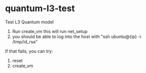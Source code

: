 quantum-l3-test
===============

Test L3 Quantum model

1) Run create\_vm
  this will run net\_setup
2) you should be able to log into the host with "ssh ubuntu@{ip} -i /tmp/id\_rsa"

If that fails, you can try:

1) reset
2) create\_vm

